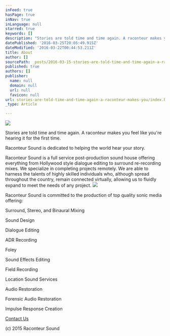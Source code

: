```yaml
---
inFeed: true
hasPage: true
inNav: true
inLanguage: null
starred: true
keywords: []
description: "Stories are told time and time again. A raconteur makes you feel like you’re hearing it for the first time.\_"
datePublished: '2016-03-25T20:05:49.915Z'
dateModified: '2016-03-22T00:44:53.211Z'
title: About
author: []
sourcePath: _posts/2016-03-15-stories-are-told-time-and-time-again-a-raconteur-makes-you.md
published: true
authors: []
publisher:
  name: null
  domain: null
  url: null
  favicon: null
url: stories-are-told-time-and-time-again-a-raconteur-makes-you/index.html
_type: Article

---
```

![](https://the-grid-user-content.s3-us-west-2.amazonaws.com/cd9df15b-ed0d-4b57-920d-ca1a49f1e1db.png)

Stories are told time and time again. A raconteur makes you feel like you're hearing it for the first time. 

Raconteur Sound is dedicated to helping the world hear your story.

Raconteur Sound is a full service post-production sound house offering everything from Hollywood style dialogue editing to surround re-recording mixes. We specialize in completing projects remotely. We are able to harness the talents of highly skilled individuals who, although spread throughout the country, remain connected virtually, allowing us to fluidly expand to meet the needs of any project.
![](https://the-grid-user-content.s3-us-west-2.amazonaws.com/8a133bae-a268-4368-9b99-e57dbc295277.jpg)

Raconteur Sound is committed to the production of top quality sonic media offering:

Surround, Stereo, and Binaural Mixing

Sound Design

Dialogue Editing

ADR Recording

Foley

Sound Effects Editing

Field Recording

Location Sound Services

Audio Restoration

Forensic Audio Restoration

Impulse Response Creation

[Contact Us][0]

(c) 2015 Raconteur Sound

[0]: https://app.thegrid.io/posts/2d1fb593-dc7b-40de-9f24-6bfc584db841/colin@raconteursound.com